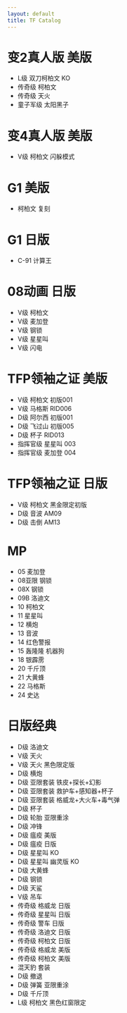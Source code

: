 ```yaml
---
layout: default
title: TF Catalog
---
```


# 变2真人版 美版
* L级 双刀柯柏文 KO
* 传奇级 柯柏文
* 传奇级 天火
* 童子军级 太阳黑子

# 变4真人版 美版
* V级 柯柏文 闪躲模式

# G1 美版
* 柯柏文 复刻

# G1 日版
* C-91 计算王

# 08动画 日版
* V级 柯柏文
* V级 麦加登
* V级 钢锁
* V级 星星叫
* V级 闪电

# TFP领袖之证 美版
* V级 柯柏文 初版001
* V级 马格斯 RID006
* D级 阿尔西 初版001
* D级 飞过山 初版005
* D级 杯子 RID013
* 指挥官级 星星叫 003
* 指挥官级 麦加登 004

# TFP领袖之证 日版
* V级 柯柏文 黑金限定初版
* D级 音波 AM09
* D级 击倒 AM13

# MP
* 05 麦加登
* 08亚限 钢锁
* 08X 钢锁
* 09B 洛迪文
* 10 柯柏文
* 11 星星叫
* 12 横炮
* 13 音波
* 14 红色警报
* 15 轰隆隆 机器狗
* 18 银霹雳
* 20 千斤顶
* 21 大黄蜂
* 22 马格斯
* 24 史达

# 日版经典
* D级 洛迪文
* V级 天火
* V级 天火 黑色限定版
* D级 横炮
* D级 亚限套装 铁皮+探长+幻影
* D级 亚限套装 救护车+感知器+杯子
* D级 亚限套装 格威龙+大火车+毒气弹
* D级 杯子
* D级 轮胎 亚限重涂
* D级 冲锋
* D级 瘟疫 美版
* D级 瘟疫 日版
* D级 星星叫 KO
* D级 星星叫 幽灵版 KO
* D级 大黄蜂
* D级 钢锁
* D级 天鲨
* V级 吊车
* 传奇级 格威龙 日版
* 传奇级 星星叫 日版
* 传奇级 警车 日版
* 传奇级 洛迪文 日版
* 传奇级 柯柏文 日版
* 传奇级 格威龙 美版
* 传奇级 柯柏文 美版
* 混天豹 套装
* D级 撤退
* D级 弹簧 亚限重涂
* D级 千斤顶
* L级 柯柏文 黑色红窗限定
